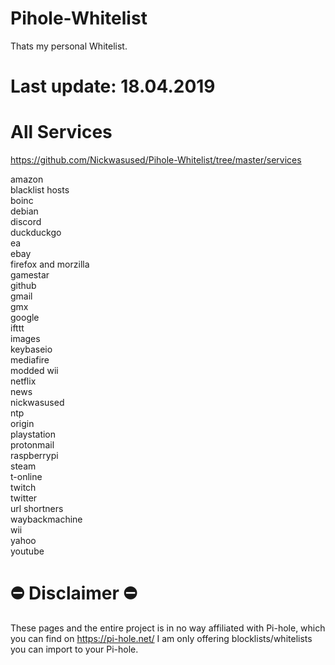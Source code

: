 # Pihole-Whitelist

Thats my personal Whitelist.

# Last update: 18.04.2019


# All Services

https://github.com/Nickwasused/Pihole-Whitelist/tree/master/services

amazon<br>
blacklist hosts<br>
boinc<br>
debian<br>
discord<br>
duckduckgo<br>
ea<br>
ebay<br>
firefox and morzilla<br>
gamestar<br>
github<br>
gmail<br>
gmx<br>
google<br>
ifttt<br>
images<br>
keybaseio<br>
mediafire<br>
modded wii<br>
netflix<br>
news<br>
nickwasused<br>
ntp<br>
origin<br>
playstation<br>
protonmail<br>
raspberrypi<br>
steam<br>
t-online<br>
twitch<br>
twitter<br>
url shortners<br>
waybackmachine<br>
wii<br>
yahoo<br>
youtube<br>

# ⛔ Disclaimer ⛔
These pages and the entire project is in no way affiliated with Pi-hole, which you can find on https://pi-hole.net/ I am only offering blocklists/whitelists you can import to your Pi-hole.